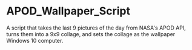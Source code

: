 # APOD_Wallpaper_Script
A script that takes the last 9 pictures of the day from NASA's APOD API, turns them into a 9x9 collage, and sets the collage as the wallpaper Windows 10 computer.
